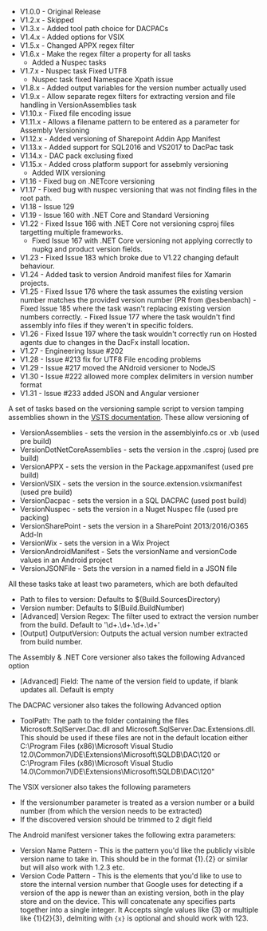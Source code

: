 
- V1.0.0 - Original Release
- V1.2.x - Skipped
- V1.3.x - Added tool path choice for DACPACs
- V1.4.x - Added options for VSIX
- V1.5.x - Changed APPX regex filter
- V1.6.x - Make the regex filter a property for all tasks
    - Added a Nuspec tasks
- V1.7.x - Nuspec task Fixed UTF8
    - Nuspec task fixed Namespace Xpath issue
- V1.8.x - Added output variables for the version number actually used
- V1.9.x - Allow separate regex filters for extracting version and file handling in VersionAssemblies task
- V1.10.x - Fixed file encoding issue
- V1.11.x - Allows a filename pattern to be entered as a parameter for Assembly Versioning
- V1.12.x - Added versioning of Sharepoint Addin App Manifest
- V1.13.x - Added support for SQL2016 and VS2017 to DacPac task
- V1.14.x - DAC pack exclusing fixed
- V1.15.x - Added cross platform support for assebmly versioning
    - Added WIX versioning
- V1.16   - Fixed bug on .NETcore versioning
- V1.17   - Fixed bug with nuspec versioning that was not finding files in the root path.
- V1.18   - Issue 129
- V1.19   - Issue 160 with .NET Core and Standard Versioning
- V1.22   - Fixed Issue 166 with .NET Core not versioning csproj files targetting multiple frameworks.
    - Fixed Issue 167 with .NET Core versioning not applying correctly to nupkg and product version fields.
- V1.23   - Fixed Issue 183 which broke due to V1.22 changing default behaviour.
- V1.24   - Added task to version Android manifest files for Xamarin projects.
- V1.25   - Fixed Issue 176 where the task assumes the existing version number matches the provided version number (PR from @esbenbach)
          - Fixed Issue 185 where the task wasn't replacing existing version numbers correctly.
          - Fixed Issue 177 where the task wouldn't find assembly info files if they weren't in specific folders.
- V1.26   - Fixed Issue 197 where the task wouldn't correctly run on Hosted agents due to changes in the DacFx install location.
- V1.27   - Engineering Issue #202
- V1.28   - Issue #213 fix for UTF8 File encoding problems 
- V1.29   - Issue #217 moved the ANdroid versioner to NodeJS
- V1.30   - Issue #222 allowed more complex delimiters in version number format
- V1.31   - Issue #233 added JSON and Angular versioner

A set of tasks based on the versioning sample script to version tamping assemblies shown in the [VSTS documentation](https://msdn.microsoft.com/Library/vs/alm/Build/scripts/index
). These allow versioning of

* VersionAssemblies - sets the version in the assemblyinfo.cs or .vb (used pre build)
* VersionDotNetCoreAssemblies - sets the version in the .csproj (used pre build)
* VersionAPPX - sets the version in the Package.appxmanifest (used pre build)
* VersionVSIX - sets the version in the source.extension.vsixmanifest (used pre build)
* VersionDacpac - sets the version in a SQL DACPAC (used post build)
* VersionNuspec - sets the version in a Nuget Nuspec file (used pre packing)
* VersionSharePoint - sets the version in a SharePoint 2013/2016/O365 Add-In
* VersionWix - sets the version in a Wix Project
* VersionAndroidManifest - Sets the versionName and versionCode values in an Android project
* VersionJSONFile - Sets the version in a named field in a JSON file

All these tasks take at least two parameters, which are both defaulted

* Path to files to version: Defaults to $(Build.SourcesDirectory)
* Version number: Defaults to $(Build.BuildNumber)
* [Advanced] Version Regex: The filter used to extract the version number from the build. Default to '\d+\.\d+\.\d+\.\d+'
* [Output] OutputVersion: Outputs the actual version number extracted from build number.

The Assembly & .NET Core versioner also takes the following Advanced option

* [Advanced] Field: The name of the version field to update, if blank updates all. Default is empty

The DACPAC versioner also takes the following Advanced option

* ToolPath: The path to the folder containing the files Microsoft.SqlServer.Dac.dll and Microsoft.SqlServer.Dac.Extensions.dll. This should be used if these files are not in the default location either C:\Program Files (x86)\Microsoft Visual Studio 12.0\Common7\IDE\Extensions\Microsoft\SQLDB\DAC\120 or C:\Program Files (x86)\Microsoft Visual Studio 14.0\Common7\IDE\Extensions\Microsoft\SQLDB\DAC\120"

The VSIX versioner also takes the following parameters

* If the versionumber parameter is treated as a version number or a build number (from which the version needs to be extracted)
* If the discovered version should be trimmed to 2 digit field

The Android manifest versioner takes the following extra parameters:

* Version Name Pattern - This is the pattern you'd like the publicly visible version name to take in. This should be in the format {1}.{2} or similar but will also work with 1.2.3 etc.
* Version Code Pattern - This is the elements that you'd like to use to store the internal version number that Google uses for detecting if a version of the app is newer than an existing version, both in the play store and on the device. This will concatenate any specifies parts together into a single integer. It Accepts single values like {3} or multiple like {1}{2}{3}, delmiting with `{x}` is optional and should work with 123.
